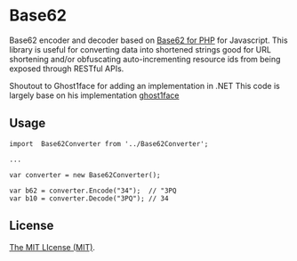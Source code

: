 # Base62

Base62 encoder and decoder based on [Base62 for PHP](https://github.com/tuupola/base62) for Javascript.  This library is useful for converting data into shortened strings good for URL shortening and/or obfuscating auto-incrementing resource ids from being exposed through RESTful APIs.

Shoutout to Ghost1face for adding an implementation in .NET This code is largely base on his implementation
[ghost1face](https://github.com/ghost1face/base62)

## Usage
```
import  Base62Converter from '../Base62Converter';

...

var converter = new Base62Converter();

var b62 = converter.Encode("34");  // "3PQ
var b10 = converter.Decode("3PQ"); // 34
```

## License

[The MIT LIcense (MIT)](./LICENSE).

